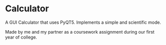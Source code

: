 # Calculator
A GUI Calculator that uses PyQT5.
Implements a simple and scientific mode.

Made by me and my partner as a coursework assignment during our first year of college.
